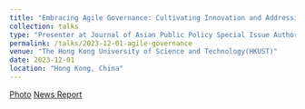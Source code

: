```yaml
---
title: "Embracing Agile Governance: Cultivating Innovation and Addressing the Challenges of Generative Artificial Intelligence in Higher Education"
collection: talks
type: "Presenter at Journal of Asian Public Policy Special Issue Authors' Workshop"
permalink: /talks/2023-12-01-agile-governance
venue: "The Hong Kong University of Science and Technology(HKUST)"
date: 2023-12-01
location: "Hong Kong, China"
---
```

[Photo](/images/Talk-2023-12-01.PNG)
[News Report](https://mp.weixin.qq.com/s/EuHTxNFZpdGGEOrvOj-RPg)
